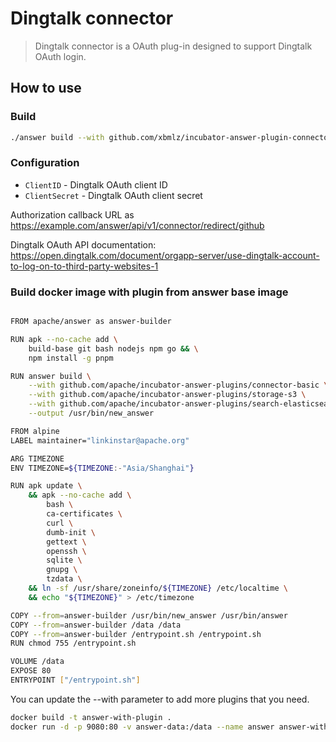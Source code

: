 # Dingtalk connector
> Dingtalk connector is a OAuth plug-in designed to support Dingtalk OAuth login.

## How to use

### Build
```bash
./answer build --with github.com/xbmlz/incubator-answer-plugin-connector-dingtalk
```

### Configuration
- `ClientID` - Dingtalk OAuth client ID
- `ClientSecret` - Dingtalk OAuth client secret

Authorization callback URL as https://example.com/answer/api/v1/connector/redirect/github

Dingtalk OAuth API documentation: https://open.dingtalk.com/document/orgapp-server/use-dingtalk-account-to-log-on-to-third-party-websites-1

### Build docker image with plugin from answer base image

```bash

FROM apache/answer as answer-builder

RUN apk --no-cache add \
    build-base git bash nodejs npm go && \
    npm install -g pnpm

RUN answer build \
    --with github.com/apache/incubator-answer-plugins/connector-basic \
    --with github.com/apache/incubator-answer-plugins/storage-s3 \
    --with github.com/apache/incubator-answer-plugins/search-elasticsearch \
    --output /usr/bin/new_answer

FROM alpine
LABEL maintainer="linkinstar@apache.org"

ARG TIMEZONE
ENV TIMEZONE=${TIMEZONE:-"Asia/Shanghai"}

RUN apk update \
    && apk --no-cache add \
        bash \
        ca-certificates \
        curl \
        dumb-init \
        gettext \
        openssh \
        sqlite \
        gnupg \
        tzdata \
    && ln -sf /usr/share/zoneinfo/${TIMEZONE} /etc/localtime \
    && echo "${TIMEZONE}" > /etc/timezone

COPY --from=answer-builder /usr/bin/new_answer /usr/bin/answer
COPY --from=answer-builder /data /data
COPY --from=answer-builder /entrypoint.sh /entrypoint.sh
RUN chmod 755 /entrypoint.sh

VOLUME /data
EXPOSE 80
ENTRYPOINT ["/entrypoint.sh"]

```

You can update the --with parameter to add more plugins that you need.

```bash
docker build -t answer-with-plugin .
docker run -d -p 9080:80 -v answer-data:/data --name answer answer-with-plugin
```
